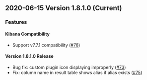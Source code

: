 ## 2020-06-15 Version 1.8.1.0 (Current)

### Features
#### Kibana Compatibility

- Support v7.7.1 compatibility ([#78](https://github.com/opendistro-for-elasticsearch/sql-workbench/pull/78))

#### Version 1.8.1.0 Release

- Bug fix: custom plugin icon displaying improperly ([#73](https://github.com/opendistro-for-elasticsearch/sql-workbench/pull/73))
- Fix: column name in result table shows alias if alias exists ([#75](https://github.com/opendistro-for-elasticsearch/sql-workbench/pull/75))
